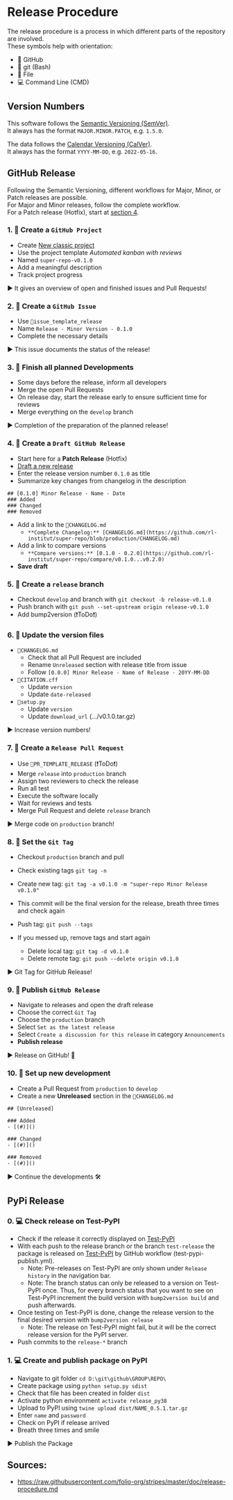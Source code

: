 # Release Procedure

The release procedure is a process in which different parts of the repository are involved.<br>
These symbols help with orientation:
* 🐙 GitHub
* 💠 git (Bash)
* 📝 File
* 💻 Command Line (CMD)


## Version Numbers

This software follows the [Semantic Versioning (SemVer)](https://semver.org/).<br>
It always has the format `MAJOR.MINOR.PATCH`, e.g. `1.5.0`.

The data follows the [Calendar Versioning (CalVer)](https://calver.org/).<br>
It always has the format `YYYY-MM-DD`, e.g. `2022-05-16`.


## GitHub Release

Following the Semantic Versioning, different workflows for Major, Minor, or Patch
releases are possible. <br>
For Major and Minor releases, follow the complete workflow.<br>
For a Patch release (Hotfix), start at [section 4](https://github.com/rl-institut/super-repo/blob/production/RELEASE_PROCEDURE.md#4--create-a-draft-github-release).

### 1. 🐙 Create a `GitHub Project`
* Create [New classic project](https://github.com/rl-institut/super-repo/projects?type=classic)
* Use the project template *Automated kanban with reviews*
* Named `super-repo-v0.1.0`
* Add a meaningful description
* Track project progress

▶️ It gives an overview of open and finished issues and Pull Requests!

### 2. 🐙 Create a `GitHub Issue`
* Use `📝issue_template_release`
* Name `Release - Minor Version - 0.1.0`
* Complete the necessary details

▶️ This issue documents the status of the release!

### 3. 🐙 Finish all planned Developments
* Some days before the release, inform all developers
* Merge the open Pull Requests
* On release day, start the release early to ensure sufficient time for reviews
* Merge everything on the `develop` branch

▶️ Completion of the preparation of the planned release!

### 4. 🐙 Create a `Draft GitHub Release`
* Start here for a **Patch Release** (Hotfix)
* [Draft a new release](https://github.com/rl-institut/super-repo/releases/new)
* Enter the release version number `0.1.0` as title
* Summarize key changes from changelog in the description
```
## [0.1.0] Minor Release - Name - Date
### Added
### Changed
### Removed
```
* Add a link to the `📝CHANGELOG.md`
    * `**Complete Changelog:** [CHANGELOG.md](https://github.com/rl-institut/super-repo/blob/production/CHANGELOG.md)`
* Add a link to compare versions
    * `**Compare versions:** [0.1.0 - 0.2.0](https://github.com/rl-institut/super-repo/compare/v0.1.0...v0.2.0)`
* **Save draft**

### 5. 💠 Create a `release` branch
* Checkout `develop` and branch with `git checkout -b release-v0.1.0`
* Push branch with `git push --set-upstream origin release-v0.1.0`
* Add bump2version (❗ToDo❗) 

### 6. 📝 Update the version files
* `📝CHANGELOG.md`
    * Check that all Pull Request are included
    * Rename `Unreleased` section with release title from issue
    * Follow `[0.0.0] Minor Release - Name of Release - 20YY-MM-DD`
* `📝CITATION.cff`
    * Update `version`
    * Update `date-released`
* `📝setup.py`
    * Update `version`
    * Update `download_url` (.../v0.1.0.tar.gz)

▶️ Increase version numbers!

### 7. 🐙 Create a `Release Pull Request`
* Use `📝PR_TEMPLATE_RELEASE` (❗ToDo❗)
* Merge `release` into `production` branch
* Assign two reviewers to check the release
* Run all test
* Execute the software locally
* Wait for reviews and tests
* Merge Pull Request and delete `release` branch

▶️ Merge code on `production` branch!

### 8. 💠 Set the `Git Tag`
* Checkout `production` branch and pull
* Check existing tags `git tag -n`
* Create new tag: `git tag -a v0.1.0 -m "super-repo Minor Release v0.1.0"`
* This commit will be the final version for the release, breath three times and check again
* Push tag: `git push --tags`

* If you messed up, remove tags and start again
    * Delete local tag: `git tag -d v0.1.0`
    * Delete remote tag: `git push --delete origin v0.1.0`

▶️ Git Tag for GitHub Release!

### 9. 🐙 Publish `GitHub Release`
* Navigate to releases and open the draft release
* Choose the correct `Git Tag`
* Choose the `production` branch
* Select `Set as the latest release`
* Select `Create a discussion for this release` in category `Announcements`
* **Publish release**

▶️ Release on GitHub! 🚀

### 10. 🐙 Set up new development
* Create a Pull Request from `production` to `develop`
* Create a new **Unreleased** section in the `📝CHANGELOG.md`
```
## [Unreleased]

### Added
- [(#)]()

### Changed
- [(#)]()

### Removed
- [(#)]()
```

▶️ Continue the developments 🛠


## PyPi Release

### 0. 💻 Check release on Test-PyPI
* Check if the release it correctly displayed on [Test-PyPI](https://test.pypi.org/project/open-mastr/#history)
* With each push to the release branch or the branch `test-release` the package is released on [Test-PyPI](https://test.pypi.org/project/open-mastr/#history) by GitHub workflow (test-pypi-publish.yml).
  * Note: Pre-releases on Test-PyPI are only shown under `Release history` in the navigation bar.
  * Note: The branch status can only be released to a version on Test-PyPI once. Thus, for every branch status that you want to see on Test-PyPI increment the build version with `bump2version build` and push afterwards.
* Once testing on Test-PyPI is done, change the release version to the final desired version with `bump2version release`
  * Note: The release on Test-PyPI might fail, but it will be the correct release version for the PyPI server.
* Push commits to the `release-*` branch

### 1. 💻 Create and publish package on PyPI
* Navigate to git folder `cd D:\git\github\GROUP\REPO\`
* Create package using `python setup.py sdist`
* Check that file has been created in folder `dist`
* Activate python environment `activate release_py38`
* Upload to PyPI using `twine upload dist/NAME_0.5.1.tar.gz`
* Enter `name` and `password`
* Check on PyPI if release arrived
* Breath three times and smile

▶️ Publish the Package

## Sources:
* https://raw.githubusercontent.com/folio-org/stripes/master/doc/release-procedure.md
